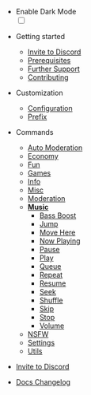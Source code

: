* Enable Dark Mode
    <div class="theme-switch-wrapper">
       <label class="theme-switch" for="checkbox">
    <input type="checkbox" id="checkbox" />
    <div class="slider round"></div>
  </label>
</div>

- Getting started

  - [Invite to Discord](/invite.md)
  - [Prerequisites](/prerequisites.md)
  - [Further Support](/support.md)
  - [Contributing](/contributing.md)

- Customization

  - [Configuration](/customization/configuration.md)
  - [Prefix](/customization/prefix.md)

- Commands
  - [Auto Moderation](/commands/automod/)
  - [Economy](/commands/economy/)
  - [Fun](/commands/fun/)
  - [Games](/commands/games/)
  - [Info](/commands/info/)
  - [Misc](/commands/misc/)
  - [Moderation](/commands/moderation/)
  - [**Music**](/commands/music/)
    - [Bass Boost](/commands/music/bass-boost.md)
    - [Jump](/commands/music/jump.md)
    - [Move Here](/commands/music/morehere.md)
    - [Now Playing](/commands/music/now-playing.md)
    - [Pause](/commands/music/pause.md)
    - [Play](/commands/music/play.md)
    - [Queue](/commands/music/queue.md)
    - [Repeat](/commands/music/repeat.md)
    - [Resume](/commands/music/resume.md)
    - [Seek](/commands/music/seek.md)
    - [Shuffle](/commands/music/shuffle.md)
    - [Skip](/commands/music/skip.md)
    - [Stop](/commands/music/stop.md)
    - [Volume](/commands/music/volume.md)
  - [NSFW](/commands/nsfw/)
  - [Settings](/commands/settings/)
  - [Utils](/commands/utils/)

- [Invite to Discord](invite.md)
- [Docs Changelog](changelog.md)